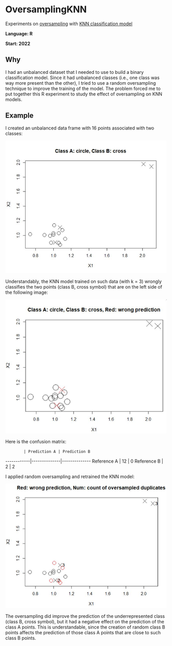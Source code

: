 # OversamplingKNN
Experiments on [oversampling](https://en.wikipedia.org/wiki/Oversampling_and_undersampling_in_data_analysis) with [KNN classification model](https://en.wikipedia.org/wiki/K-nearest_neighbors_algorithm)

**Language: R**

**Start: 2022**

## Why
I had an unbalanced dataset that I needed to use to build a binary classification model. Since it had unbalanced classes (i.e., one class was way more present than the other), I tried to use a random oversampling technique to improve the training of the model. The problem forced me to put together this R experiment to study the effect of oversampling on KNN models.

## Example

I created an unbalanced data frame with 16 points associated with two classes:

![Example](/images/plot1.jpg)

Understandably, the KNN model trained on such data (with k = 3) wrongly classifies the two points (class B, cross symbol) that are on the left side of the following image:

![Example](/images/plot2.jpg)

Here is the confusion matrix:

            | Prediction A | Prediction B
------------|--------------|--------------
Reference A |      12      |      0
Reference B |       2      |      2

I applied random oversampling and retrained the KNN model:

![Example](/images/plot3.jpg)

The oversampling did improve the prediction of the underrepresented class (class B, cross symbol), but it had a negative effect on the prediction of the class A points. This is understandable, since the creation of random class B points affects the prediction of those class A points that are close to such class B points.
